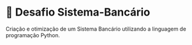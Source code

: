 # :bank: Desafio Sistema-Bancário
Criação e otimização de um Sistema Bancário utilizando a linguagem de programação Python.

